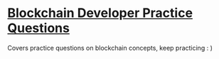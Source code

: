 # [Blockchain Developer Practice Questions](https://www.youtube.com/watch?v=E-2sXo0evHI)

Covers practice questions on blockchain concepts, keep practicing : )